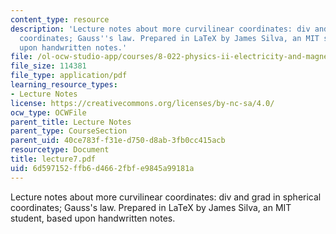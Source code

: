 ```yaml
---
content_type: resource
description: 'Lecture notes about more curvilinear coordinates: div and grad in spherical
  coordinates; Gauss''s law. Prepared in LaTeX by James Silva, an MIT student, based
  upon handwritten notes.'
file: /ol-ocw-studio-app/courses/8-022-physics-ii-electricity-and-magnetism-fall-2006/6d597152ffb6d4662fbfe9845a99181a_lecture7.pdf
file_size: 114381
file_type: application/pdf
learning_resource_types:
- Lecture Notes
license: https://creativecommons.org/licenses/by-nc-sa/4.0/
ocw_type: OCWFile
parent_title: Lecture Notes
parent_type: CourseSection
parent_uid: 40ce783f-f31e-d750-d8ab-3fb0cc415acb
resourcetype: Document
title: lecture7.pdf
uid: 6d597152-ffb6-d466-2fbf-e9845a99181a
---
```

Lecture notes about more curvilinear coordinates: div and grad in spherical coordinates; Gauss's law. Prepared in LaTeX by James Silva, an MIT student, based upon handwritten notes.